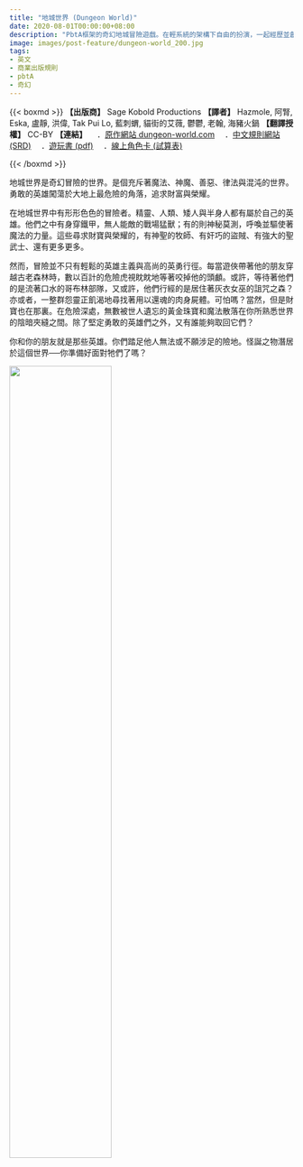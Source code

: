 ```yaml
---
title: "地城世界 (Dungeon World)"
date: 2020-08-01T00:00:00+08:00
description: "PbtA框架的奇幻地城冒險遊戲。在輕系統的架構下自由的扮演，一起經歷並創造緊張刺激的故事吧。"
image: images/post-feature/dungeon-world_200.jpg
tags: 
- 英文
- 商業出版規則
- pbtA
- 奇幻
---
```

{{< boxmd >}}
**【出版商】** Sage Kobold Productions
**【譯者】** Hazmole, 阿腎, Eska, 盧靜, 洪偉, Tak Pui Lo, 藍刺蝟, 貓街的艾薇, 鬱鬱, 老翰, 海豬火鍋
**【翻譯授權】** CC-BY
**【連結】**
　．[原作網站 dungeon-world.com](https://dungeon-world.com)
　．[中文規則網站 (SRD)](https://hazmole.github.io/Dungeon-World-HTML-SRD-release)
　．[遊玩書 (pdf)](https://drive.google.com/file/d/1wtc4XlVjhM0uZEG6KwUfRo3Eyle0FPCN/view)
　．[線上角色卡 (試算表)](https://docs.google.com/spreadsheets/d/1notFC2cmqbCQNN6zQlIMFHH1y-Ww-1KBwdYwUWgLmA0/edit?usp=sharing)

{{< /boxmd >}}

地城世界是奇幻冒險的世界。是個充斥著魔法、神魔、善惡、律法與混沌的世界。勇敢的英雄闖蕩於大地上最危險的角落，追求財富與榮耀。

在地城世界中有形形色色的冒險者。精靈、人類、矮人與半身人都有屬於自己的英雄。他們之中有身穿鐵甲，無人能敵的戰場猛獸；有的則神秘莫測，呼喚並驅使著魔法的力量。這些尋求財寶與榮耀的，有神聖的牧師、有奸巧的盜賊、有強大的聖武士、還有更多更多。

然而，冒險並不只有輕鬆的英雄主義與高尚的英勇行徑。每當遊俠帶著他的朋友穿越古老森林時，數以百計的危險虎視眈眈地等著咬掉他的頭顱。或許，等待著他們的是流著口水的哥布林部隊，又或許，他們行經的是居住著灰衣女巫的詛咒之森？亦或者，一整群怨靈正飢渴地尋找著用以還魂的肉身屍體。可怕嗎？當然，但是財寶也在那裏。在危險深處，無數被世人遺忘的黃金珠寶和魔法散落在你所熟悉世界的陰暗夾縫之間。除了堅定勇敢的英雄們之外，又有誰能夠取回它們？

你和你的朋友就是那些英雄。你們踏足他人無法或不願涉足的險地。怪誕之物潛居於這個世界──你準備好面對牠們了嗎？

<img src="https://images-na.ssl-images-amazon.com/images/I/91YJ9ZYjCgL.jpg" width="60%">